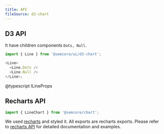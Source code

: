 ```yaml
---
title: API
fileSource: d3-chart
---
```


## D3 API

It have children components `Dots, Null`.

```js
import { Line } from '@semcore/ui/d3-chart';

<Line>
  <Line.Dots />
  <Line.Null />
</Line>;
```

@typescript ILineProps

## Recharts API

```js
import { LineChart } from '@semcore/chart';
```

We used [recharts](http://recharts.org) and styled it. All exports are recharts exports. Please refer to [recharts API](http://recharts.org/en-US/api) for detailed documentation and examples.
